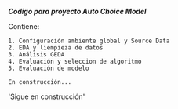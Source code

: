 ___Codigo para proyecto Auto Choice Model___

Contiene:

    1. Configuración ambiente global y Source Data
    2. EDA y liempieza de datos
    3. Análisis GEDA
    4. Evaluación y seleccion de algoritmo
    5. Evaluación de modelo
    
`En construcción...`

'Sigue en construcción'
